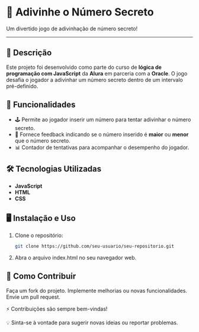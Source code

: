 # 🎯 Adivinhe o Número Secreto

Um divertido jogo de adivinhação de número secreto!  

---

## 📝 Descrição

Este projeto foi desenvolvido como parte do curso de **lógica de programação com JavaScript** da **Alura** em parceria com a **Oracle**. O jogo desafia o jogador a adivinhar um número secreto dentro de um intervalo pré-definido.  

## 🚀 Funcionalidades

- 🕹️ Permite ao jogador inserir um número para tentar adivinhar o número secreto.  
- 🔄 Fornece feedback indicando se o número inserido é **maior** ou **menor** que o número secreto.  
- 📊 Contador de tentativas para acompanhar o desempenho do jogador.

## 🛠️ Tecnologias Utilizadas

- **JavaScript**  
- **HTML**  
- **CSS**  

## 🖥️ Instalação e Uso

1. Clone o repositório:  
   ```bash
   git clone https://github.com/seu-usuario/seu-repositorio.git

2. Abra o arquivo index.html no seu navegador web.

## 🤝 Como Contribuir
Faça um fork do projeto.
Implemente melhorias ou novas funcionalidades.
Envie um pull request.

⚡ Contribuições são sempre bem-vindas!

💡 Sinta-se à vontade para sugerir novas ideias ou reportar problemas.
